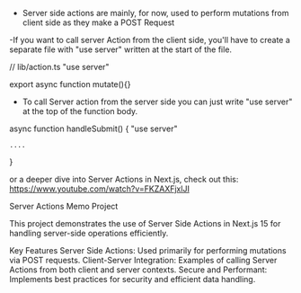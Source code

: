 - Server side actions are mainly, for now, used to perform mutations from client side as they make a POST Request

-If you want to call server Action from the client side, you'll have to create a separate file with "use server" written at the start of the file.

// lib/action.ts
"use server"

export async function mutate(){}

- To call Server action from the server side you can just write "use server" at the top of the function body.

async function handleSubmit() {
    "use server"

    ....
}

or a deeper dive into Server Actions in Next.js, check out this: https://www.youtube.com/watch?v=FKZAXFjxlJI

Server Actions Memo Project

This project demonstrates the use of Server Side Actions in Next.js 15 for handling server-side operations efficiently.

Key Features
Server Side Actions: Used primarily for performing mutations via POST requests.
Client-Server Integration: Examples of calling Server Actions from both client and server contexts.
Secure and Performant: Implements best practices for security and efficient data handling.